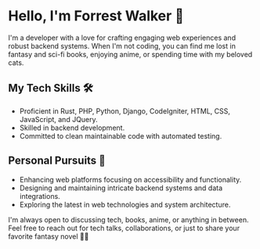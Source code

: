 # Hello, I'm Forrest Walker 👋

I'm a developer with a love for crafting engaging web experiences and robust backend systems. When I'm not coding, you can find me lost in fantasy and sci-fi books, enjoying anime, or spending time with my beloved cats.

## My Tech Skills 🛠️
- Proficient in Rust, PHP, Python, Django, CodeIgniter, HTML, CSS, JavaScript, and JQuery.
- Skilled in backend development.
- Committed to clean maintainable code with automated testing.

## Personal Pursuits 🚀
- Enhancing web platforms focusing on accessibility and functionality.
- Designing and maintaining intricate backend systems and data integrations.
- Exploring the latest in web technologies and system architecture.

I'm always open to discussing tech, books, anime, or anything in between. Feel free to reach out for tech talks, collaborations, or just to share your favorite fantasy novel 🏳️‍🌈
